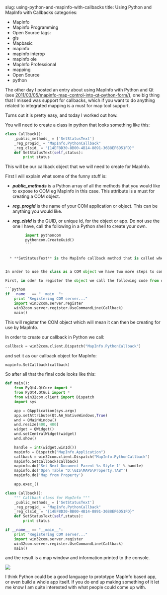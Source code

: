 slug: using-python-and-mapinfo-with-callbacks
title: Using Python and MapInfo with Callbacks
categories:
- MapInfo
- Mapinfo Programming
- Open Source
tags:
- gis
- Mapbasic
- mapinfo
- mapinfo interop
- mapinfo ole
- MapInfo Professional
- mapping
- Open Source
- python

The other day I posted an entry about using MapInfo with Python and Qt (see [2011/03/05/mapinfo-map-control-into-qt-python-form/](/2011/03/05/mapinfo-map-control-into-qt-python-form/)), one big thing that I missed was support for callbacks, which if you want to do anything related to integrated mapping is a must for map tool support.

Turns out it is pretty easy, and today I worked out how.

You will need to create a class in python that looks something like this:

```python
class Callback():
    _public_methods_ = ['SetStatusText']
    _reg_progid_ = "MapInfo.PythonCallback"
    _reg_clsid_ = "{14EF8D30-8B00-4B14-8891-36B8EF6D51FD}"
    def SetStatusText(self,status):
        print status
```

This will be our callback object that we will need to create for MapInfo.

First I will explain what some of the funny stuff is:



	
  * **_public_methods_** is a Python array of all the methods that you would like to expose to COM eg MapInfo in this case. This attribute is a must for creating a COM object.

	
  * **_reg_progid_** is the name of your COM application or object.  This can be anything you would like.

	
  * **_reg_clsid_** is the GUID, or unique id, for the object or app.  Do not use the one I have, call the following in a Python shell to create your own.
```python
         import pythoncom
         pythoncom.CreateGuid()
         ```

	
  * **SetStatusText** is the MapInfo callback method that is called when the status bar changes in MapInfo.


In order to use the class as a COM object we have two more steps to complete, one is registering the COM object and the other is creating it.

First, in oder to register the object we call the following code from our main Python method:

```python
if __name__ == "__main__":
    print "Registering COM server..."
    import win32com.server.register
    win32com.server.register.UseCommandLine(Callback)
    main()
```

This will register the COM object which will mean it can then be creating for use by MapInfo.

In order to create our callback in Python we call:

```python
callback = win32com.client.Dispatch("MapInfo.PythonCallback")
```

and set it as our callback object for MapInfo:

```python
mapinfo.SetCallback(callback)
```

So after all that the final code looks like this:

```python
def main():
    from PyQt4.QtCore import *
    from PyQt4.QtGui import *
    from win32com.client import Dispatch
    import sys

    app = QApplication(sys.argv)
    app.setAttribute(Qt.AA_NativeWindows,True)
    wnd = QMainWindow()
    wnd.resize(400, 400)
    widget = QWidget()
    wnd.setCentralWidget(widget)
    wnd.show()

    handle = int(widget.winId())
    mapinfo = Dispatch("MapInfo.Application")
    callback = win32com.client.Dispatch("MapInfo.PythonCallback")
    mapinfo.SetCallback(callback)
    mapinfo.do('Set Next Document Parent %s Style 1' % handle)
    mapinfo.do('Open Table "D:\GIS\MAPS\Property.TAB"')
    mapinfo.do('Map from Property')

    app.exec_()

class Callback():
    """ Callback class for MapInfo """
    _public_methods_ = ['SetStatusText']
    _reg_progid_ = "MapInfo.PythonCallback"
    _reg_clsid_ = "{14EF8D30-8B00-4B14-8891-36B8EF6D51FD}"
    def SetStatusText(self,status):
        print status

if __name__ == "__main__":
    print "Registering COM server..."
    import win32com.server.register
    win32com.server.register.UseCommandLine(Callback)
    main()
```

and the result is a map window and information printed to the console.

[![](http://woostuff.files.wordpress.com/2011/04/image001.png)](http://woostuff.files.wordpress.com/2011/04/image001.png)

I think Python could be a good language to prototype MapInfo based app, or even build a whole app itself.   If you do end up making something of it let me know I am quite interested with what people could come up with.
